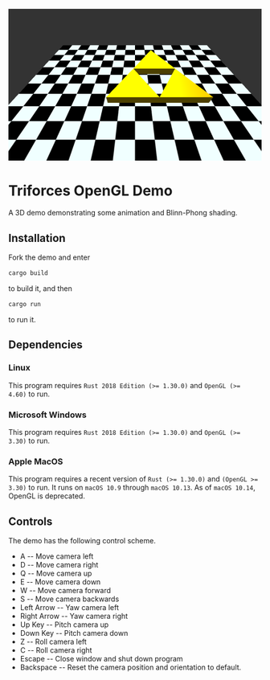 ![Title Screen](readme.png)
# Triforces OpenGL Demo
A 3D demo demonstrating some animation and Blinn-Phong shading.

## Installation
Fork the demo and enter
```bash
cargo build
```
to build it, and then
```bash
cargo run
```
to run it.

## Dependencies
### Linux
This program requires `Rust 2018 Edition (>= 1.30.0)` and `OpenGL (>= 4.60)` to run.
### Microsoft Windows
This program requires `Rust 2018 Edition (>= 1.30.0)` and `OpenGL (>= 3.30)` to run.
### Apple MacOS
This program requires a recent version of `Rust (>= 1.30.0)` and `(OpenGL >= 3.30)` to run. 
It runs on `macOS 10.9` through `macOS 10.13`. As of `macOS 10.14`, OpenGL is deprecated.

## Controls
The demo has the following control scheme.
* A -- Move camera left
* D -- Move camera right
* Q -- Move camera up
* E -- Move camera down
* W -- Move camera forward
* S -- Move camera backwards
* Left Arrow -- Yaw camera left
* Right Arrow -- Yaw camera right
* Up Key -- Pitch camera up
* Down Key -- Pitch camera down
* Z -- Roll camera left
* C -- Roll camera right
* Escape -- Close window and shut down program
* Backspace -- Reset the camera position and orientation to default.
